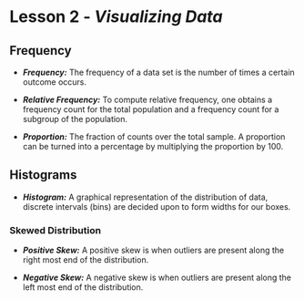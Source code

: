 # Lesson 2 - _Visualizing Data_

## Frequency
- **_Frequency:_**  The frequency of a data set is the number of times a certain outcome occurs.

- **_Relative Frequency:_** To compute relative frequency, one obtains a frequency count for the total population and 
a frequency count for a subgroup of the population.

- **_Proportion:_** The fraction of counts over the total sample. A proportion can be turned into a percentage by 
multiplying the proportion by 100.

## Histograms
- **_Histogram:_**  A graphical representation of the distribution of data, discrete intervals (bins) are decided 
upon to form widths for our boxes.

### Skewed Distribution
- **_Positive Skew:_** A positive skew is when outliers are present along the right most end of the distribution.

- **_Negative Skew:_** A negative skew is when outliers are present along the left most end of the distribution.